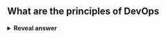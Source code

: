 ## What are the principles of DevOps
<details>
<summary><b>Reveal answer</b></summary>
CALMS<br><br>Culture<br>Automation<br>Lean<br>Measurement<br>Sharing
</details>
